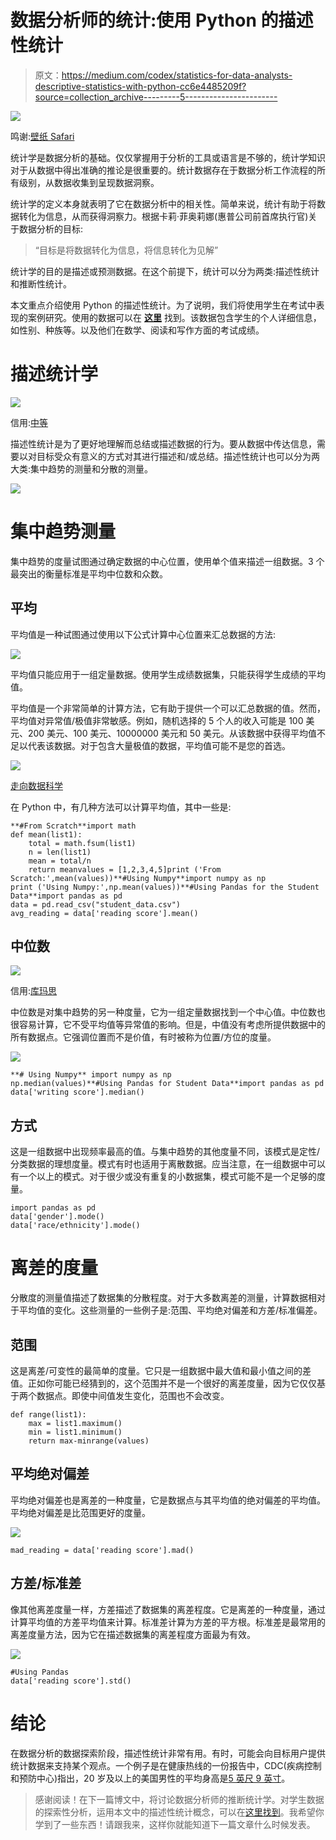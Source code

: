 # 数据分析师的统计:使用 Python 的描述性统计

> 原文：<https://medium.com/codex/statistics-for-data-analysts-descriptive-statistics-with-python-cc6e4485209f?source=collection_archive---------5----------------------->

![](img/a67332e6c7e3287445a0c0ae22ad81da.png)

鸣谢:[壁纸 Safari](https://wallpapersafari.com/w/Ty3Uto)

统计学是数据分析的基础。仅仅掌握用于分析的工具或语言是不够的，统计学知识对于从数据中得出准确的推论是很重要的。统计数据存在于数据分析工作流程的所有级别，从数据收集到呈现数据洞察。

统计学的定义本身就表明了它在数据分析中的相关性。简单来说，统计有助于将数据转化为信息，从而获得洞察力。根据卡莉·菲奥莉娜(惠普公司前首席执行官)关于数据分析的目标:

> “目标是将数据转化为信息，将信息转化为见解”

统计学的目的是描述或预测数据。在这个前提下，统计可以分为两类:描述性统计和推断性统计。

本文重点介绍使用 Python 的描述性统计。为了说明，我们将使用学生在考试中表现的案例研究。使用的数据可以在 [**这里**](https://www.kaggle.com/datasets/spscientist/students-performance-in-exams) 找到。该数据包含学生的个人详细信息，如性别、种族等。以及他们在数学、阅读和写作方面的考试成绩。

# 描述统计学

![](img/640f15bbf6964537eb655c1f16ea49bc.png)

信用:[中等](/geekculture/2-most-popular-statistics-concepts-in-data-science-b2b166b779da)

描述性统计是为了更好地理解而总结或描述数据的行为。要从数据中传达信息，需要以对目标受众有意义的方式对其进行描述和/或总结。描述性统计也可以分为两大类:集中趋势的测量和分散的测量。

![](img/cde217f3614cf82dc94946c953a019c0.png)

# 集中趋势测量

集中趋势的度量试图通过确定数据的中心位置，使用单个值来描述一组数据。3 个最突出的衡量标准是平均中位数和众数。

## 平均

平均值是一种试图通过使用以下公式计算中心位置来汇总数据的方法:

![](img/70d5093d7f60c56b4e44b2c06c0b4985.png)

平均值只能应用于一组定量数据。使用学生成绩数据集，只能获得学生成绩的平均值。

平均值是一个非常简单的计算方法，它有助于提供一个可以汇总数据的值。然而，平均值对异常值/极值非常敏感。例如，随机选择的 5 个人的收入可能是 100 美元、200 美元、100 美元、10000000 美元和 50 美元。从该数据中获得平均值不足以代表该数据。对于包含大量极值的数据，平均值可能不是您的首选。

![](img/0fc409fd3ecaeeb0b7d4cca44eb0fabd.png)

[走向数据科学](https://towardsdatascience.com/this-article-is-about-identifying-outliers-through-funnel-plots-using-the-microsoft-power-bi-d7ad16ac9ccc)

在 Python 中，有几种方法可以计算平均值，其中一些是:

```
**#From Scratch**import math
def mean(list1):
    total = math.fsum(list1)
    n = len(list1)
    mean = total/n
    return meanvalues = [1,2,3,4,5]print ('From Scratch:',mean(values))**#Using Numpy**import numpy as np
print ('Using Numpy:',np.mean(values))**#Using Pandas for the Student Data**import pandas as pd
data = pd.read_csv("student_data.csv")
avg_reading = data['reading score'].mean()
```

## 中位数

![](img/e5afa567c88257e6afa5e575d58dfb4f.png)

信用:[库玛思](https://www.cuemath.com/calculators/median-calculator/)

中位数是对集中趋势的另一种度量，它为一组定量数据找到一个中心值。中位数也很容易计算，它不受平均值等异常值的影响。但是，中值没有考虑所提供数据中的所有数据点。它强调位置而不是价值，有时被称为位置/方位的度量。

![](img/b8bcc9690d756b5ba9e91d5fb39acba7.png)

```
**# Using Numpy** import numpy as np
np.median(values)**#Using Pandas for Student Data**import pandas as pd
data['writing score'].median()
```

## 方式

这是一组数据中出现频率最高的值。与集中趋势的其他度量不同，该模式是定性/分类数据的理想度量。模式有时也适用于离散数据。应当注意，在一组数据中可以有一个以上的模式。对于很少或没有重复的小数据集，模式可能不是一个足够的度量。

```
import pandas as pd
data['gender'].mode()
data['race/ethnicity'].mode()
```

# 离差的度量

分散度的测量值描述了数据集的分散程度。对于大多数离差的测量，计算数据相对于平均值的变化。这些测量的一些例子是:范围、平均绝对偏差和方差/标准偏差。

## 范围

这是离差/可变性的最简单的度量。它只是一组数据中最大值和最小值之间的差值。正如你可能已经猜到的，这个范围并不是一个很好的离差度量，因为它仅仅基于两个数据点。即使中间值发生变化，范围也不会改变。

```
def range(list1):
    max = list1.maximum()
    min = list1.minimum()
    return max-minrange(values)
```

## 平均绝对偏差

平均绝对偏差也是离差的一种度量，它是数据点与其平均值的绝对偏差的平均值。平均绝对偏差是比范围更好的度量。

![](img/1895d62c7c3382548edd37a1d88cc1b0.png)

```
mad_reading = data['reading score'].mad()
```

## 方差/标准差

像其他离差度量一样，方差描述了数据集的离差程度。它是离差的一种度量，通过计算平均值的方差平均值来计算。标准差计算为方差的平方根。标准差是最常用的离差度量方法，因为它在描述数据集的离差程度方面最为有效。

![](img/600205604dfea71ce028c1dd7b79b7d2.png)

```
#Using Pandas
data['reading score'].std()
```

# 结论

在数据分析的数据探索阶段，描述性统计非常有用。有时，可能会向目标用户提供统计数据来支持某个观点。一个例子是在健康热线的一份报告中，CDC(疾病控制和预防中心)指出，20 岁及以上的美国男性的平均身高是[5 英尺 9 英寸](https://www.healthline.com/health/average-height-for-men)。

> 感谢阅读！在下一篇博文中，将讨论数据分析师的推断统计学。对学生数据的探索性分析，运用本文中的描述性统计概念，可以在[这里找到](https://www.kaggle.com/awojidemargaret/data-exploration-descriptive-statistics/edit)。我希望你学到了一些东西！请跟我来，这样你就能知道下一篇文章什么时候发表。
